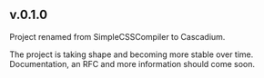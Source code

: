 ## v.0.1.0

Project renamed from SimpleCSSCompiler to Cascadium.

The project is taking shape and becoming more stable over time. Documentation, an RFC and more information should come soon.